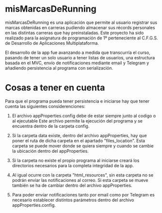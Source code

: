 # misMarcasDeRunning

misMarcasDeRunning es una aplicación que permite al usuario registrar sus marcas obtenidas en carreras pudiendo almacenar sus récords personales en las distintas carreras que hay preinstaladas. Este proyecto ha sido realizado para la asignatura de programación de 1º perteneciente al C.F.G.S. de Desarrollo de Aplicaciones Multiplataforma.

El desarrollo de la app fue avanzando a medida que transcurría el curso, pasando de tener un solo usuario a tener listas de usuarios, una estructura basada en el MVC, envío de notificaciones mediante email y Telegram y añadiendo persistencia al programa con serialización.

# Cosas a tener en cuenta

Para que el programa pueda tener persistencia e iniciarse hay que tener cuenta las siguientes considerenciones: 

1. El archivo appProperties.config debe de estar siempre junto al codigo o al ejecutable
Este archivo permite la ejecución del programa y se encuentra dentro de la carpeta
config.

2. Si la carpeta data existe, dentro del archivo appProperties, hay que poner el ruta
de dicha carpeta en el apartado "files_location". Esta carpeta se puede mover donde
se quiera siempre y cuando se cambie la ubicación dentro del appProperties. 

3. Si la carpeta no existe el propio programa al iniciarse creará los directorios
necesarios para la completa integridad de la app.

4. Al igual ocurre con la carpeta "html_resources", sin esta carpeta no se podrán
enviar las notificaciones al correo. Si esta carpeta se mueve también se ha de cambiar
dentro del archivo appProperties.

5. Para poder enviar notificaciones tanto por email como por Telegram es necesario establecer
distintos parámetros dentro del archivo appProperties.config.

